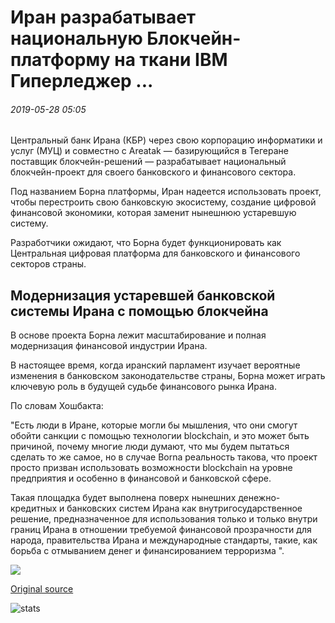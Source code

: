 # Иран разрабатывает национальную Блокчейн-платформу на ткани IBM Гиперледжер ...

###### 2019-05-28 05:05

Центральный банк Ирана (КБР) через свою корпорацию информатики и услуг (МУЦ) и совместно с Areatak — базирующийся в Тегеране поставщик блокчейн-решений — разрабатывает национальный блокчейн-проект для своего банковского и финансового сектора.

Под названием Борна платформы, Иран надеется использовать проект, чтобы перестроить свою банковскую экосистему, создание цифровой финансовой экономики, которая заменит нынешнюю устаревшую систему.

Разработчики ожидают, что Борна будет функционировать как Центральная цифровая платформа для банковского и финансового секторов страны.

## Модернизация устаревшей банковской системы Ирана с помощью блокчейна

В основе проекта Борна лежит масштабирование и полная модернизация финансовой индустрии Ирана.

В настоящее время, когда иранский парламент изучает вероятные изменения в банковском законодательстве страны, Борна может играть ключевую роль в будущей судьбе финансового рынка Ирана.

По словам Хошбакта:

"Есть люди в Иране, которые могли бы мышления, что они смогут обойти санкции с помощью технологии blockchain, и это может быть причиной, почему многие люди думают, что мы будем пытаться сделать то же самое, но в случае Borna реальность такова, что проект просто призван использовать возможности blockchain на уровне предприятия и особенно в финансовой и банковской сфере.

Такая площадка будет выполнена поверх нынешних денежно-кредитных и банковских систем Ирана как внутригосударственное решение, предназначенное для использования только и только внутри границ Ирана в отношении требуемой финансовой прозрачности для народа, правительства Ирана и международные стандарты, такие, как борьба с отмыванием денег и финансированием терроризма ".

![](https://s3.cointelegraph.com/storage/uploads/view/e69cca97c201b9f080feb399727b26f3.png)

[Original source](https://cointelegraph.com/news/iran-developing-national-blockchain-platform-on-ibm-hyperledger-fabric)

![stats](https://c.statcounter.com/11760860/0/a89fa40b/1/ "stats")